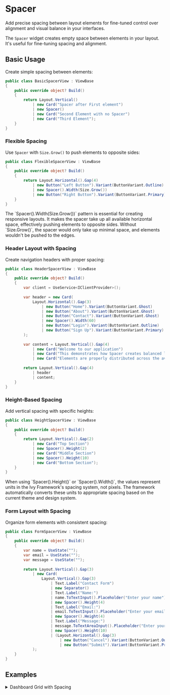 # Spacer

<Ingress>
Add precise spacing between layout elements for fine-tuned control over alignment and visual balance in your interfaces.
</Ingress>

The `Spacer` widget creates empty space between elements in your layout. It's useful for fine-tuning spacing and alignment.

## Basic Usage

Create simple spacing between elements:

```csharp demo-tabs
public class BasicSpacerView : ViewBase
{
    public override object? Build()
    {
        return Layout.Vertical()
            | new Card("Spacer after First element")
            | new Spacer()
            | new Card("Second Element with no Spacer")
            | new Card("Third Element");
    }
}
```

### Flexible Spacing

Use `Spacer` with `Size.Grow()` to push elements to opposite sides:

```csharp demo-tabs
public class FlexibleSpacerView : ViewBase
{
    public override object? Build()
    {
        return Layout.Horizontal().Gap(4)
            | new Button("Left Button").Variant(ButtonVariant.Outline)
            | new Spacer().Width(Size.Grow())
            | new Button("Right Button").Variant(ButtonVariant.Primary);
    }
}
```

<Callout Type="tip">
The `Spacer().Width(Size.Grow())` pattern is essential for creating responsive layouts. It makes the spacer take up all available horizontal space, effectively pushing elements to opposite sides.
Without `Size.Grow()`, the spacer would only take up minimal space, and elements wouldn't be pushed to the edges.
</Callout>

### Header Layout with Spacing

Create navigation headers with proper spacing:

```csharp demo-tabs
public class HeaderSpacerView : ViewBase
{
    public override object? Build()
    {
        var client = UseService<IClientProvider>();
        
        var header = new Card(
            Layout.Horizontal().Gap(3)
                | new Button("Home").Variant(ButtonVariant.Ghost)
                | new Button("About").Variant(ButtonVariant.Ghost)
                | new Button("Contact").Variant(ButtonVariant.Ghost)
                | new Spacer().Width(60)
                | new Button("Login").Variant(ButtonVariant.Outline)
                | new Button("Sign Up").Variant(ButtonVariant.Primary)
        );
        
        var content = Layout.Vertical().Gap(4)
            | new Card("Welcome to our application")
            | new Card("This demonstrates how Spacer creates balanced layouts")
            | new Card("Elements are properly distributed across the available space");
            
        return Layout.Vertical().Gap(4)
            | header
            | content;
    }
}
```

### Height-Based Spacing

Add vertical spacing with specific heights:

```csharp demo-tabs
public class HeightSpacerView : ViewBase
{
    public override object? Build()
    {
        return Layout.Vertical().Gap(2)
            | new Card("Top Section")
            | new Spacer().Height(2)
            | new Card("Middle Section")
            | new Spacer().Height(10)
            | new Card("Bottom Section");
    }
}
```

<Callout Type="info">
When using `Spacer().Height()` or `Spacer().Width()`, the values represent units in the Ivy Framework's spacing system, not pixels. The framework automatically converts these units to appropriate spacing based on the current theme and design system.
</Callout>

### Form Layout with Spacing

Organize form elements with consistent spacing:

```csharp demo-tabs
public class FormSpacerView : ViewBase
{
    public override object? Build()
    {
        var name = UseState("");
        var email = UseState("");
        var message = UseState("");
        
        return Layout.Vertical().Gap(3)
            | new Card(
                Layout.Vertical().Gap(3)
                    | Text.Label("Contact Form")
                    | new Separator()
                    | Text.Label("Name:")
                    | name.ToTextInput().Placeholder("Enter your name")
                    | new Spacer().Height(4)
                    | Text.Label("Email:")
                    | email.ToTextInput().Placeholder("Enter your email")
                    | new Spacer().Height(4)
                    | Text.Label("Message:")
                    | message.ToTextAreaInput().Placeholder("Enter your message")
                    | new Spacer().Height(10)
                    | (Layout.Horizontal().Gap(3)
                        | new Button("Cancel").Variant(ButtonVariant.Outline)
                        | new Button("Submit").Variant(ButtonVariant.Primary))
            );
    }
}
```

<WidgetDocs Type="Ivy.Spacer" ExtensionTypes="Ivy.SpacerExtensions" SourceUrl="https://github.com/Ivy-Interactive/Ivy-Framework/blob/main/Ivy/Widgets/Primitives/Spacer.cs"/>

## Examples

<Details>
<Summary>
Dashboard Grid with Spacing
</Summary>
<Body>
Create responsive dashboard layouts with proper spacing:

```csharp demo-tabs
public class DashboardSpacerView : ViewBase
{
    public override object? Build()
    {
        var client = UseService<IClientProvider>();
        
        var statsRow = Layout.Horizontal().Gap(4)
            | new Card(
                Layout.Vertical().Gap(2)
                    | Text.Small("Total Users")
                    | Text.Label("12.3K").Color(Colors.Primary)
            )
            | new Spacer().Width(Size.Grow())
            | new Card(
                Layout.Vertical().Gap(2)
                    | Text.Small("Revenue")
                    | Text.Label("$54K").Color(Colors.Green)
            )
            | new Spacer().Width(Size.Grow())
            | new Card(
                Layout.Vertical().Gap(2)
                    | Text.Small("Growth")
                    | Text.Label("+23%").Color(Colors.Amber)
            );
            
        var actionBar = Layout.Horizontal().Gap(3)
            | new Button("Export Data").Icon(Icons.Download).Variant(ButtonVariant.Outline)
            | new Spacer().Width(Size.Grow())
            | new Button("Refresh").Icon(Icons.RefreshCw).Variant(ButtonVariant.Ghost)
            | new Button("Settings").Icon(Icons.Settings).Variant(ButtonVariant.Ghost);
            
        return Layout.Vertical().Gap(4)
            | statsRow
            | new Spacer().Height(2)
            | actionBar
            | new Card("Main Content Area").Height(Size.Units(50));
    }
}
```

</Body>
</Details>
